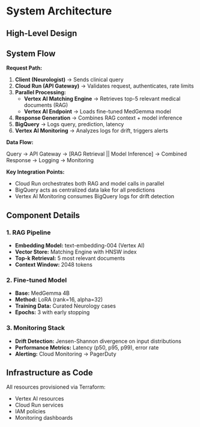 # System Architecture

## High-Level Design

## System Flow

**Request Path:**
1. **Client (Neurologist)** → Sends clinical query
2. **Cloud Run (API Gateway)** → Validates request, authenticates, rate limits
3. **Parallel Processing:**
   - **Vertex AI Matching Engine** → Retrieves top-5 relevant medical documents (RAG)
   - **Vertex AI Endpoint** → Loads fine-tuned MedGemma model
4. **Response Generation** → Combines RAG context + model inference
5. **BigQuery** → Logs query, prediction, latency
6. **Vertex AI Monitoring** → Analyzes logs for drift, triggers alerts

**Data Flow:**

Query → API Gateway → [RAG Retrieval || Model Inference] → Combined Response → Logging → Monitoring

**Key Integration Points:**
- Cloud Run orchestrates both RAG and model calls in parallel
- BigQuery acts as centralized data lake for all predictions
- Vertex AI Monitoring consumes BigQuery logs for drift detection



## Component Details

### 1. RAG Pipeline
- **Embedding Model:** text-embedding-004 (Vertex AI)
- **Vector Store:** Matching Engine with HNSW index
- **Top-k Retrieval:** 5 most relevant documents
- **Context Window:** 2048 tokens

### 2. Fine-tuned Model
- **Base:** MedGemma 4B
- **Method:** LoRA (rank=16, alpha=32)
- **Training Data:** Curated Neurology cases
- **Epochs:** 3 with early stopping

### 3. Monitoring Stack
- **Drift Detection:** Jensen-Shannon divergence on input distributions
- **Performance Metrics:** Latency (p50, p95, p99), error rate
- **Alerting:** Cloud Monitoring → PagerDuty

## Infrastructure as Code

All resources provisioned via Terraform:
- Vertex AI resources
- Cloud Run services
- IAM policies
- Monitoring dashboards
